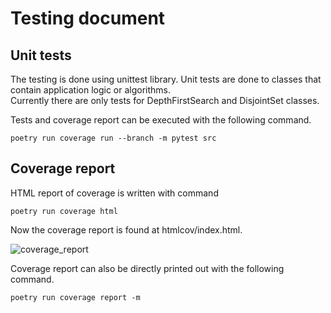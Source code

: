 # Testing document

## Unit tests

The testing is done using unittest library. Unit tests are done to classes that contain application logic or algorithms.    
Currently there are only tests for DepthFirstSearch and DisjointSet classes.

Tests and coverage report can be executed with the following command.

```
poetry run coverage run --branch -m pytest src
```

## Coverage report

HTML report of coverage is written with command
```
poetry run coverage html
```
Now the coverage report is found at htmlcov/index.html.    

![coverage_report](https://user-images.githubusercontent.com/102039234/232315783-bf6f6ee2-4f9f-494f-a69c-87bd6664b913.png)



Coverage report can also be directly printed out with the following command.

```
poetry run coverage report -m
```
